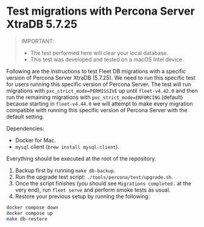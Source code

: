 # Test migrations with Percona Server XtraDB 5.7.25

> IMPORTANT: 
> - The test performed here will clear your local database.
> - This test was developed and tested on a macOS Intel device.

Following are the instructions to test Fleet DB migrations with a specific version of Percona Server XtraDB (5.7.25). We need to run this specific test for users running this specific version of Percona Server.
The test will run migrations with `pxc_strict_mode=PERMISSIVE` up until `fleet-v4.42.0` and then run the remaining migrations with `pxc_strict_mode=ENFORCING` (default) because starting in `fleet-v4.44.0` we will attempt to make every migration compatible with running this specific version of Percona Server with the default setting.

Dependencies:
- Docker for Mac.
- `mysql` client (`brew install mysql-client`).

Everything should be executed at the root of the repository.

1. Backup first by running `make db-backup`.
1. Run the upgrade test script: `./tools/percona/test/upgrade.sh`.
1. Once the script finishes (you should see `Migrations completed.` at the very end), run `fleet serve` and perform smoke tests as usual.
1. Restore your previous setup by running the following:
```sh
docker compose down
docker compose up
make db-restore
```